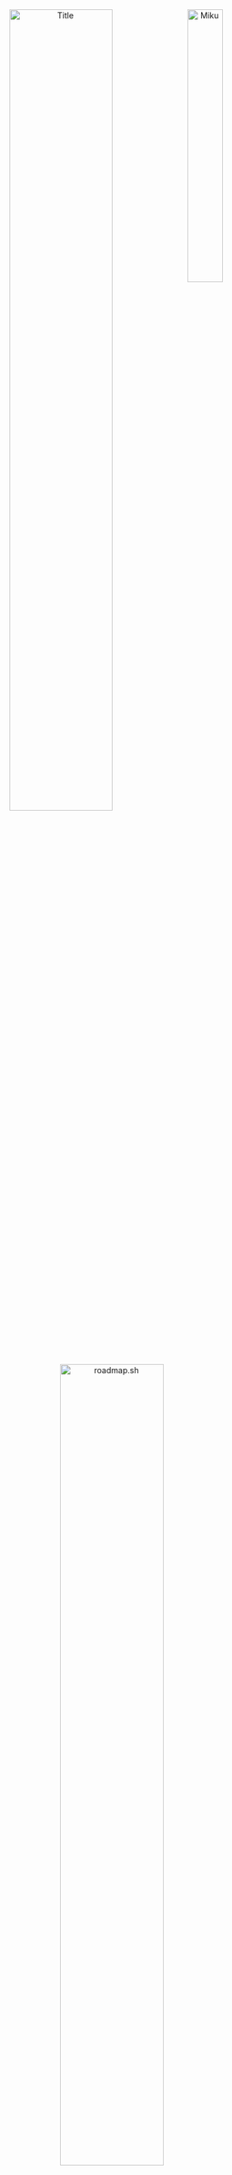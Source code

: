 <div align="center">
    <img align="right" loading="lazy" width="35%" src="https://github.com/user-attachments/assets/349e89fb-219a-4e76-8d78-a63eb05c29ed" alt="Miku"/> 
    <img align="center" loading="lazy" width="60%" src="https://github.com/user-attachments/assets/833a88ea-5812-4dd3-b344-acb44cd29b35" alt="Title"/>
    <br>
    <br>
    <br>
    <a href="https://roadmap.sh">
        <img align="justify" loading="lazy" width="60%" src="https://roadmap.sh/card/wide/643f8646e27257737491e7fb?variant=dark&roadmaps=java%2Cdevops%2Cbackend%2Clinux" alt="roadmap.sh"/>
    </a>
    <br>
    <br>
</div>
